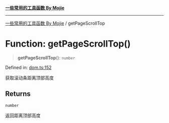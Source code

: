 [**一些常用的工具函数 By Mojie**](../README.md)

***

[一些常用的工具函数 By Mojie](../globals.md) / getPageScrollTop

# Function: getPageScrollTop()

> **getPageScrollTop**(): `number`

Defined in: [dom.ts:152](https://github.com/mojiefong/utils/blob/8d43a08c9cee3486bdce98ae9522c4a66e3c2c71/src/dom.ts#L152)

获取滚动条距离顶部高度

## Returns

`number`

返回距离顶部高度
